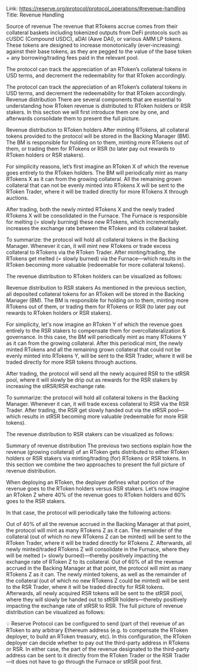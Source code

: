 Link: https://reserve.org/protocol/protocol_operations/#revenue-handling
Title: Revenue Handling

Source of revenue
The revenue that RTokens accrue comes from their collateral baskets including tokenized outputs from DeFi protocols such as cUSDC (Compound USDC), aDAI (Aave DAI), or various AMM LP tokens. These tokens are designed to increase monotonically (ever-increasing) against their base tokens, as they are pegged to the value of the base token + any borrowing/trading fees paid in the relevant pool.

The protocol can track the appreciation of an RToken’s collateral tokens in USD terms, and decrement the redeemability for that RToken accordingly.

The protocol can track the appreciation of an RToken’s collateral tokens in USD terms, and decrement the redeemability for that RToken accordingly.
Revenue distribution
There are several components that are essential to understanding how RToken revenue is distributed to RToken holders or RSR stakers. In this section we will first introduce them one by one, and afterwards consolidate them to present the full picture.

Revenue distribution to RToken holders
After minting RTokens, all collateral tokens provided to the protocol will be stored in the Backing Manager (BM). The BM is responsible for holding on to them, minting more RTokens out of them, or trading them for RTokens or RSR (to later pay out rewards to RToken holders or RSR stakers).

For simplicity reasons, let’s first imagine an RToken X of which the revenue goes entirely to the RToken holders. The BM will periodically mint as many RTokens X as it can from the growing collateral. All the remaining grown collateral that can not be evenly minted into RTokens X will be sent to the RToken Trader, where it will be traded directly for more RTokens X through auctions.

After trading, both the newly minted RTokens X and the newly traded RTokens X will be consolidated in the Furnace. The Furnace is responsible for melting (= slowly burning) these new RTokens, which incrementally increases the exchange rate between the RToken and its collateral basket.

To summarize: the protocol will hold all collateral tokens in the Backing Manager. Whenever it can, it will mint new RTokens or trade excess collateral to RTokens via the RToken Trader. After minting/trading, the RTokens get melted (= slowly burned) via the Furnace—which results in the RToken becoming more valuable (redeemable for more collateral tokens).

The revenue distribution to RToken holders can be visualized as follows:

Revenue distribution to RSR stakers
As mentioned in the previous section, all deposited collateral tokens for an RToken will be stored in the Backing Manager (BM). The BM is responsible for holding on to them, minting more RTokens out of them, or trading them for RTokens or RSR (to later pay out rewards to RToken holders or RSR stakers).

For simplicity, let's now imagine an RToken Y of which the revenue goes entirely to the RSR stakers to compensate them for overcollateralization & governance. In this case, the BM will periodically mint as many RTokens Y as it can from the growing collateral. After this periodical mint, the newly minted RTokens and all the remaining grown collateral that could not be evenly minted into RTokens Y, will be sent to the RSR Trader, where it will be traded directly for more RSR tokens through auctions.

After trading, the protocol will send all the newly acquired RSR to the stRSR pool, where it will slowly be drip out as rewards for the RSR stakers by increasing the stRSR/RSR exchange rate.

To summarize: the protocol will hold all collateral tokens in the Backing Manager. Whenever it can, it will trade excess collateral to RSR via the RSR Trader. After trading, the RSR get slowly handed out via the stRSR pool—which results in stRSR becoming more valuable (redeemable for more RSR tokens).

The revenue distribution to RSR stakers can be visualized as follows:

Summary of revenue distribution
The previous two sections explain how the revenue (growing collateral) of an RToken gets distributed to either RToken holders or RSR stakers via minting/trading (for) RTokens or RSR tokens. In this section we combine the two approaches to present the full picture of revenue distribution.

When deploying an RToken, the deployer defines what portion of the revenue goes to the RToken holders versus RSR stakers. Let’s now imagine an RToken Z where 40% of the revenue goes to RToken holders and 60% goes to the RSR stakers.

In that case, the protocol will periodically take the following actions:

Out of 40% of all the revenue accrued in the Backing Manager at that point, the protocol will mint as many RTokens Z as it can. The remainder of the collateral (out of which no new RTokens Z can be minted) will be sent to the RToken Trader, where it will be traded directly for RTokens Z. Afterwards, all newly minted/traded RTokens Z will consolidate in the Furnace, where they will be melted (= slowly burned)—thereby positively impacting the exchange rate of RToken Z to its collateral.
Out of 60% of all the revenue accrued in the Backing Manager at that point, the protocol will mint as many RTokens Z as it can. The newly minted tokens, as well as the remainder of the collateral (out of which no new RTokens Z could be minted) will be sent to the RSR Trader, where it will be traded directly for RSR tokens. Afterwards, all newly acquired RSR tokens will be sent to the stRSR pool, where they will slowly be handed out to stRSR holders—thereby positively impacting the exchange rate of stRSR to RSR.
The full picture of revenue distribution can be visualized as follows:

💡 Reserve Protocol can be configured to send (part of the) revenue of an RToken to any arbitrary Ethereum address (e.g. to compensate the RToken deployer, to build an RToken treasury, etc). In this configuration, the RToken deployer can decide whether to pay out the third-party address in RTokens or RSR. In either case, the part of the revenue designated to the third-party address can be sent to it directly from the RToken Trader or the RSR Trader—it does not have to go through the Furnace or stRSR pool first.
